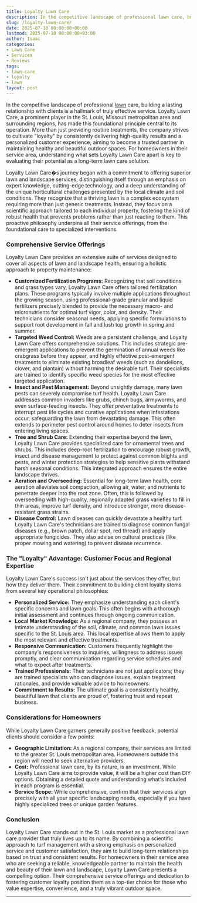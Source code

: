 ```yaml
---
title: Loyalty Lawn Care
description: In the competitive landscape of professional lawn care, building a lasting relationship with clients is a hallmark of truly effective service.
slug: /loyalty-lawn-care/
date: 2025-07-10 00:00:00+00:00
lastmod: 2025-07-10 00:00:00+03:00
author: Isaac
categories:
- Lawn Care
- Services
- Reviews
tags:
- lawn-care
- loyalty
- lawn
layout: post
---
```

In the competitive landscape of professional [lawn](https://pestpolicy.com/10-essential-lawn-and-garden-tools-for-fall/) care, building a lasting relationship with clients is a hallmark of truly effective service. Loyalty Lawn Care, a prominent player in the St. Louis, Missouri metropolitan area and surrounding regions, has made this foundational principle central to its operation. More than just providing routine treatments, the company strives to cultivate "loyalty" by consistently delivering high-quality results and a personalized customer experience, aiming to become a trusted partner in maintaining healthy and beautiful outdoor spaces. For homeowners in their service area, understanding what sets Loyalty Lawn Care apart is key to evaluating their potential as a long-term lawn care solution.

Loyalty Lawn Care�s journey began with a commitment to offering superior lawn and landscape services, distinguishing itself through an emphasis on expert knowledge, cutting-edge technology, and a deep understanding of the unique horticultural challenges presented by the local climate and soil conditions. They recognize that a thriving lawn is a complex ecosystem requiring more than just generic treatments. Instead, they focus on a scientific approach tailored to each individual property, fostering the kind of robust health that prevents problems rather than just reacting to them. This proactive philosophy underpins all their service offerings, from the foundational care to specialized interventions.

### Comprehensive Service Offerings

Loyalty Lawn Care provides an extensive suite of services designed to cover all aspects of lawn and landscape health, ensuring a holistic approach to property maintenance:

* **Customized Fertilization Programs:** Recognizing that soil conditions and grass types vary, Loyalty Lawn Care offers tailored fertilization plans. These programs typically involve multiple applications throughout the growing season, using professional-grade granular and liquid fertilizers precisely blended to provide the necessary macro- and micronutrients for optimal turf vigor, color, and density. Their technicians consider seasonal needs, applying specific formulations to support root development in fall and lush top growth in spring and summer.
* **Targeted Weed Control:** Weeds are a persistent challenge, and Loyalty Lawn Care offers comprehensive solutions. This includes strategic pre-emergent applications to prevent the germination of annual weeds like crabgrass before they appear, and highly effective post-emergent treatments to eliminate existing broadleaf weeds (such as dandelions, clover, and plantain) without harming the desirable turf. Their specialists are trained to identify specific weed species for the most effective targeted application.
* **Insect and Pest Management:** Beyond unsightly damage, many lawn pests can severely compromise turf health. Loyalty Lawn Care addresses common invaders like grubs, chinch bugs, armyworms, and even surface-feeding insects. They offer preventative treatments to interrupt pest life cycles and curative applications when infestations occur, safeguarding the lawn from devastating damage. This often extends to perimeter pest control around homes to deter insects from entering living spaces.
* **Tree and Shrub Care:** Extending their expertise beyond the lawn, Loyalty Lawn Care provides specialized care for ornamental trees and shrubs. This includes deep-root fertilization to encourage robust growth, insect and disease management to protect against common blights and pests, and winter protection strategies to help sensitive plants withstand harsh seasonal conditions. This integrated approach ensures the entire landscape thrives.
* **Aeration and Overseeding:** Essential for long-term lawn health, core aeration alleviates soil compaction, allowing air, water, and nutrients to penetrate deeper into the root zone. Often, this is followed by overseeding with high-quality, regionally adapted grass varieties to fill in thin areas, improve turf density, and introduce stronger, more disease-resistant grass strains.
* **Disease Control:** Lawn diseases can quickly devastate a healthy turf. Loyalty Lawn Care's technicians are trained to diagnose common fungal diseases (e.g., brown patch, dollar spot, red thread) and apply appropriate fungicides. They also advise on cultural practices (like proper mowing and watering) to prevent disease recurrence.

### The "Loyalty" Advantage: Customer Focus and Regional Expertise

Loyalty Lawn Care's success isn't just about the services they offer, but how they deliver them. Their commitment to building client loyalty stems from several key operational philosophies:

* **Personalized Service:** They emphasize understanding each client's specific concerns and lawn goals. This often begins with a thorough initial assessment and continues through ongoing communication.
* **Local Market Knowledge:** As a regional company, they possess an intimate understanding of the soil, climate, and common lawn issues specific to the St. Louis area. This local expertise allows them to apply the most relevant and effective treatments.
* **Responsive Communication:** Customers frequently highlight the company's responsiveness to inquiries, willingness to address issues promptly, and clear communication regarding service schedules and what to expect after treatments.
* **Trained Professionals:** Their technicians are not just applicators; they are trained specialists who can diagnose issues, explain treatment rationales, and provide valuable advice to homeowners.
* **Commitment to Results:** The ultimate goal is a consistently healthy, beautiful lawn that clients are proud of, fostering trust and repeat business.

### Considerations for Homeowners

While Loyalty Lawn Care garners generally positive feedback, potential clients should consider a few points:

* **Geographic Limitation:** As a regional company, their services are limited to the greater St. Louis metropolitan area. Homeowners outside this region will need to seek alternative providers.
* **Cost:** Professional lawn care, by its nature, is an investment. While Loyalty Lawn Care aims to provide value, it will be a higher cost than DIY options. Obtaining a detailed quote and understanding what's included in each program is essential.
* **Service Scope:** While comprehensive, confirm that their services align precisely with all your specific landscaping needs, especially if you have highly specialized trees or unique garden features.

### Conclusion

Loyalty Lawn Care stands out in the St. Louis market as a professional lawn care provider that truly lives up to its name. By combining a scientific approach to turf management with a strong emphasis on personalized service and customer satisfaction, they aim to build long-term relationships based on trust and consistent results. For homeowners in their service area who are seeking a reliable, knowledgeable partner to maintain the health and beauty of their lawn and landscape, Loyalty Lawn Care presents a compelling option. Their comprehensive service offerings and dedication to fostering customer loyalty position them as a top-tier choice for those who value expertise, convenience, and a truly vibrant outdoor space.

---